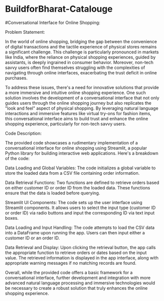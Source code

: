 # BuildforBharat-Catalouge
#Conversational Interface for Online Shopping: 

Problem Statement:

In the world of online shopping, bridging the gap between the convenience of digital transactions and the tactile experience of physical stores remains a significant challenge. This challenge is particularly pronounced in markets like India, where the reliance on physical shopping experiences, guided by assistants, is deeply ingrained in consumer behavior. Moreover, non-tech savvy users often find themselves struggling with the complexities of navigating through online interfaces, exacerbating the trust deficit in online purchases.

To address these issues, there's a need for innovative solutions that provide a more immersive and intuitive online shopping experience. One such solution involves the development of a conversational interface that not only guides users through the online shopping journey but also replicates the "look and feel" aspect of physical shopping. By leveraging natural language interactions and immersive features like virtual try-ons for fashion items, this conversational interface aims to build trust and enhance the online shopping experience, particularly for non-tech savvy users.

Code Description:

The provided code showcases a rudimentary implementation of a conversational interface for online shopping using Streamlit, a popular Python library for building interactive web applications. Here's a breakdown of the code:

Data Loading and Global Variables: The code initializes a global variable to store the loaded data from a CSV file containing order information.

Data Retrieval Functions: Two functions are defined to retrieve orders based on either customer ID or order ID from the loaded data. These functions ensure that the data is loaded before querying.

Streamlit UI Components: The code sets up the user interface using Streamlit components. It allows users to select the input type (customer ID or order ID) via radio buttons and input the corresponding ID via text input boxes.

Data Loading and Input Handling: The code attempts to load the CSV data into a DataFrame upon running the app. Users can then input either a customer ID or an order ID.

Data Retrieval and Display: Upon clicking the retrieval button, the app calls the appropriate function to retrieve orders or dates based on the input value. The retrieved information is displayed in the app interface, along with appropriate warning messages if no matching records are found.

Overall, while the provided code offers a basic framework for a conversational interface, further development and integration with more advanced natural language processing and immersive technologies would be necessary to create a robust solution that truly enhances the online shopping experience.
